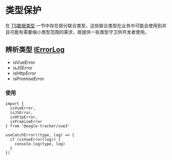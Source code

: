 # 类型保护
在 [TS数据类型](/guide/use/type) 一节中存在部分联合类型，这些联合类型在业务中可能会使用到并且可能有需要缩小类型范围的需求，故提供一些类型守卫供开发者使用。

## 辨析类型 [IErrorLog](/guide/use/type#ierrorlog)

- isVueError
- isJSError
- isHttpError
- isPromiseError

### 使用
```typescript{9}
import { 
  isVueError, 
  isJSError, 
  isHttpError,
  isPromiseError 
} from '@eagle-tracker/vue3'

useCatchError((type, log) => {
  if (isVueError(log)) {
    console.log(type, log)
  }
})
```